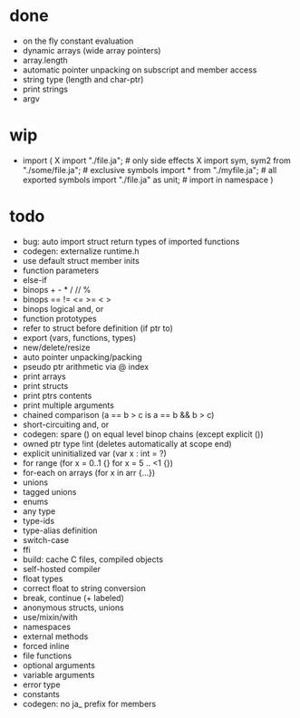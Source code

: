# done

* on the fly constant evaluation
* dynamic arrays (wide array pointers)
* array.length
* automatic pointer unpacking on subscript and member access
* string type (length and char-ptr)
* print strings
* argv

# wip

* import (
	X import "./file.ja"; # only side effects
	X import sym, sym2 from "./some/file.ja"; # exclusive symbols
	import * from "./myfile.ja"; # all exported symbols
	import "./file.ja" as unit; # import in namespace
	)

# todo

* bug: auto import struct return types of imported functions
* codegen: externalize runtime.h
* use default struct member inits
* function parameters
* else-if
* binops + - * / // %
* binops == != <= >= < >
* binops logical and, or
* function prototypes
* refer to struct before definition (if ptr to)
* export (vars, functions, types)
* new/delete/resize
* auto pointer unpacking/packing
* pseudo ptr arithmetic via @ index
* print arrays
* print structs
* print ptrs contents
* print multiple arguments
* chained comparison (a == b > c  is  a == b && b > c)
* short-circuiting and, or
* codegen: spare () on equal level binop chains (except explicit ())
* owned ptr type !int (deletes automatically at scope end)
* explicit uninitialized var (var x : int = ?)
* for range (for x = 0..1 {} for x = 5 .. <1 {})
* for-each on arrays (for x in arr {...})
* unions
* tagged unions
* enums
* any type
* type-ids
* type-alias definition
* switch-case
* ffi
* build: cache C files, compiled objects
* self-hosted compiler
* float types
* correct float to string conversion
* break, continue (+ labeled)
* anonymous structs, unions
* use/mixin/with
* namespaces
* external methods
* forced inline
* file functions
* optional arguments
* variable arguments
* error type
* constants
* codegen: no ja_ prefix for members
